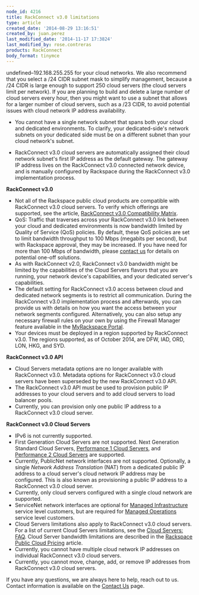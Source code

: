 ```yaml
---
node_id: 4216
title: RackConnect v3.0 limitations
type: article
created_date: '2014-08-29 13:16:51'
created_by: juan.perez
last_modified_date: '2014-11-17 17:3824'
last_modified_by: rose.contreras
products: RackConnect
body_format: tinymce
---
```


undefined&ndash;192.168.255.255 for your
    cloud networks. We also recommend that you select a /24 CIDR subnet
    mask to simplify management, because a /24 CIDR is large enough to
    support 250 cloud servers (the cloud servers limit per network). If
    you are planning to build and delete a large number of cloud servers
    every hour, then you might want to use a subnet that allows for a
    larger number of cloud servers, such as a /23 CIDR, to avoid
    potential issues with cloud network IP address availability.

-   You cannot have a single network subnet that spans both your cloud
    and dedicated environments. To clarify, your dedicated-side's
    network subnets on your dedicated side must be on a different subnet
    than your cloud network's subnet.

-   RackConnect v3.0 cloud servers are automatically assigned their
    cloud network subnet's first IP address as the default gateway. The
    gateway IP address lives on the RackConnect v3.0 connected network
    device, and is manually configured by Rackspace during the
    RackConnect v3.0 implementation process.

**RackConnect v3.0**

-   Not all of the Rackspace public cloud products are compatible with
    RackConnect v3.0 cloud servers. To verify which offerings are
    supported, see the article, [RackConnect v3.0 Compatibility
    Matrix](http://www.rackspace.com/knowledge_center/article/rackconnect-v30-compatibility-matrix).
-   QoS: Traffic that traverses across your RackConnect v3.0 link
    between your cloud and dedicated environments is now bandwidth
    limited by Quality of Service (QoS) policies. By default, these QoS
    policies are set to limit bandwidth throughput to 100 Mbps (megabits
    per second), but with Rackspace approval, they may be increased. If
    you have need for more than 100 Mbps of bandwidth, please [contact
    us](http://www.rackspace.com/knowledge_center/support) for details
    on potential one-off solutions.
-   As with RackConnect v2.0, RackConnect v3.0 bandwidth might be
    limited by the capabilities of the Cloud Servers flavors that you
    are running, your network device's capabilities, and your dedicated
    server's capabilities.
-   The default setting for RackConnect v3.0 access between cloud and
    dedicated network segments is to restrict all communication. During
    the RackConnect v3.0 implementation process and afterwards, you can
    provide us with details on how you want the access between your
    network segments configured. Alternatively, you can also setup any
    necessary firewall rules on your own by using the Firewall Manager
    feature available in the [MyRackspace
    Portal](https://my.rackspace.com/).
-   Your devices must be deployed in a region supported by RackConnect
    v3.0. The regions supported, as of October 2014, are DFW, IAD, ORD,
    LON, HKG, and SYD.

**RackConnect v3.0 API**

-   Cloud Servers metadata options are no longer available with
    RackConnect v3.0. Metadata options for RackConnect v3.0 cloud
    servers have been superseded by the new RackConnect v3.0 API.
-   The RackConnect v3.0 API must be used to provision public IP
    addresses to your cloud servers and to add cloud servers to load
    balancer pools.
-   Currently, you can provision only one public IP address to a
    RackConnect v3.0 cloud server.

**RackConnect v3.0 Cloud Servers**

-   IPv6 is not currently supported.
-   First Generation Cloud Servers are not supported. Next Generation
    Standard Cloud Servers, [Performance 1 Cloud
    Servers](http://www.rackspace.com/knowledge_center/article/what-is-new-with-performance-cloud-servers),
    and [Performance 2 Cloud
    Servers](http://www.rackspace.com/knowledge_center/article/what-is-new-with-performance-cloud-servers)
    are supported.
-   Currently, PublicNet network interfaces are not supported.
    Optionally, a single *Network Address Translation* (NAT) from a
    dedicated public IP address to a cloud server's cloud network IP
    address may be configured. This is also known as provisioning a
    public IP address to a RackConnect v3.0 cloud server.
-   Currently, only cloud servers configured with a single cloud network
    are supported.
-   ServiceNet network interfaces are optional for [Managed
    Infrastructure](http://www.rackspace.com/managed-cloud/) service
    level customers, but are required for [Managed
    Operations](http://www.rackspace.com/managed-cloud/) service level
    customers.
-   Cloud Servers limitations also apply to RackConnect v3.0 cloud
    servers. For a list of current Cloud Servers limitations, see
    the [Cloud Servers:
    FAQ](http://www.rackspace.com/knowledge_center/product-faq/cloud-servers).
    Cloud Server bandwidth limitations are described in the [Rackspace
    Public Cloud
    Pricing](http://www.rackspace.com/cloud/public-pricing/#cloud-servers) article.
-   Currently, you cannot have multiple cloud network IP addresses on
    individual RackConnect v3.0 cloud servers.
-   Currently, you cannot move, change, add, or remove IP addresses from
    RackConnect v3.0 cloud servers.

If you have any questions, we are always here to help, reach out to
us.  Contact information is available on the [Contact
Us](http://www.rackspace.com/knowledge_center/support) page.

 

